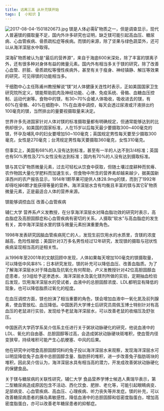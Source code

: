 ```yaml
---
title: 远离三高 从补充镁开始
tags: [  小知识 ]
---
```


<p>
<img src="{{site.img_host}}/images/2017-08-04-1501820673.jpg" alt="2017-08-04-1501820673.jpg" />
镁是人体必需矿物质之一，但是调查显示，现代人普遍镁的摄取量不足，国内外许多研究也证明，缺乏镁可能引起高血压、糖尿病、心血管疾病、骨质疏松症等疾病。而镁的来源，除了坚果与绿色蔬菜外，还可以从海洋深层水中取得。
</p>

<p>
深海矿物质被认为是“最后的营养源”，来自于海底600米深处，除了丰富的镁离子外，还有很多种对身体有益的微量元素。国内外有相当多关于镁的研究，除了改善心血管、肝脏、骨质疏松等慢性疾病外，甚至有关于瘦身、神经镇静、解压等效果的研究，可见得镁的功能相当多。
</p>

<p>
干细胞中心主任陈甫州教授解说“镁”对人体健康关连性时表示，正如美国国家卫生研究院所定义，镁能帮助肌肉及神经功能、心律、免疫系统、骨骼、血糖血压控制、运动代谢等。食物中的镁，有30~70%会被人体吸收，吸收进去的镁，有60%在骨骼、40%在细胞中、1%在血液中调控，每天会透过尿液或汗液排出约100毫克的镁，当然排出的量要视摄取量来决定。
</p>

<p>
世界许多先进国家针对人体对镁的标准摄取量都有明确规定，但通常能够达到的比例却很少。如美国的国家标准，人在15岁以后每天最少要摄取300~400毫克的镁，怀孕及哺乳中的妇女要增加50~100毫克；英国规定男性每天要至少摄取300毫克，女性是270毫克；台湾规定男性每天要摄取360毫克，女性310毫克。
</p>

<p>
但事实上，美国有68%的人没有达到标准，甚至有一半的人达不到3/4标准；英国也有50%男性及72%女性没有达到标准；国内有70%的人没有达到摄取标准。
</p>

<p>
镁与其它矿物质微量元素，过去可轻松从饮食中获取，但随土壤过度耕种而贫瘠、农作物因大量化学肥料而加速生长，但食物中所含的营养素却越来越少，据美国新泽西州的农产报告显示，1914年1颗苹果可提供人体28.9mg的镁，而到了1992年却得吃掉6颗才能获得等量的营养。海洋深层水含有均衡且丰富的镁与其它矿物质微量元素，正是最适合人体的营养来源。
</p>

<p>
镁能够调控血压 改善心血管疾病
</p>

<p>
辅仁大学 营养系卢义发教授，在分享海洋深层水对降血脂功效的研究时表示，高血脂症及高胆固醇症和心血管疾病有密切的关系，人摄取“软水”与高血脂症的发生有关，其中海洋深层水里的镁与微量元素扮演重要角色。
</p>

<p>
1998年发表研究因脑血管疾病死亡的人，发现生前饮用水的水质里，含镁的浓度越高，危险性越低；美国针对3万多名男性经过12年研究，发现镁的摄取与冠状性疾病呈现相当高的逆相关性。
</p>

<p>
从1996年至2001年的文献回顾中发现，人体如果每天增加100毫克的镁摄取量，可以降低中风率8%；日本研究发现，镁的补充可以降低血压、改善血脂质。为了了解海洋深层水对于降血脂及抗氧化有何帮助，卢义发教授针对42位高胆固醇血症患者，分3组给予逆渗透水、海洋深层水及氯化镁剂所做的实验，定期抽血检验后发现，饮用海洋深层水的受试者，血液中的总胆固醇浓度、LDL都明显有降低的现象，也可以降低脂质过氧化的程度。
</p>

<p>
在血压调控方面，镁也扮演了相当重要的角色，镁会增加血液中一氧化氮及前列腺素，使血管放松、血压降低。中国医药大学博士后研究员周佩玉博士特别针对有高血压的老鼠进行实验，发现给予老鼠海洋深层水，可以改善老鼠的收缩压及舒张压。
</p>

<p>
中国医药大学药学系吴介信系主任进行关于粥状动脉硬化的研究，他说血液中的LDL、氧化的自由基、总胆固醇等过高，会造成粥状动脉硬块斑堆积，使血管内径变狭窄，持续堆积可能产生心肌梗塞、中风的后果。
</p>

<p>
他在研究中对喂食高胆固醇饲料的兔子投以海洋深层水来观察，发现海洋深层水可以明显降低兔子血液中总胆固醇含量、脂肪肝的堆积，进一步改善兔子脂肪斑块的堆积，因此吴介信认为，海洋深层水具有相当高的潜力，开发成改善粥状动脉硬化的保健食品。
</p>

<p>
关于镁与糖尿病的关联性研究，辅仁大学 食品营养学博士候选人黄瑞华表示，第二型糖尿病造成原因包含不活动、西化饮食、肥胖、老化等，可能引起眼睛病变、足部病变、心血管疾病、高血压、心理疾病、听力丧失等并发症。镁的补充，可以改善糖尿病患者的胰岛素敏感性，降低血液中的总胆固醇和低密度脂蛋白，增加高密度脂蛋白，亦可以改善老年糖尿患者的抑郁症。
</p>
